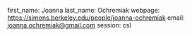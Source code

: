 first_name: Joanna
last_name:  Ochremiak 
webpage: https://simons.berkeley.edu/people/joanna-ochremiak
email: joanna.ochremiak@gmail.com 
session: csl